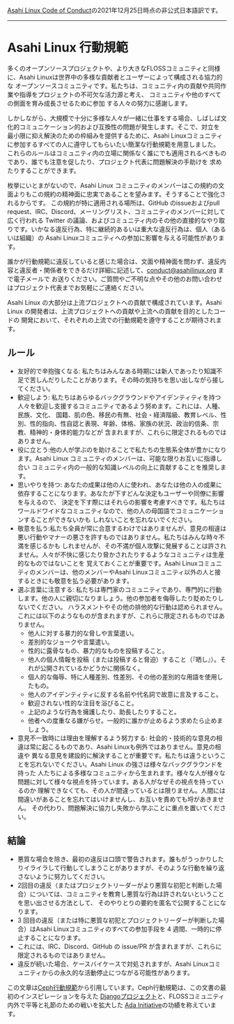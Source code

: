 [Asahi Linux Code of Conduct](https://asahilinux.org/code-of-conduct/)の2021年12月25日時点の非公式日本語訳です。
 
---
# Asahi Linux 行動規範

多くのオープンソースプロジェクトや、より大きなFLOSSコミュニティと同様に、Asahi Linuxは世界中の多様な貢献者とユーザーによって構成される協力的な
オープンソースコミュニティです。私たちは、コミュニティ内の貢献や共同作業や指導をプロジェクトの不可欠な活力源と考え、
コミュニティや他のすべての側面を育み成長させるために参加 する人々の努力に感謝します。

しかしながら、大規模で十分に多様な人々が一緒に仕事をする場合、しばしば文化的コミュニケーション的および互換性の問題が発生します。そこで、対立を
最小限に抑え解決のための枠組みを提供するために、Asahi Linuxコミュニティに参加するすべての人に遵守してもらいたい簡潔な行動規範を用意しました。
これらのルールはコミュニティ内の立場に関係なく誰にでも適用されるべきものであり、誰でも注意を促したり、プロジェクト代表に問題解決の手助けを
求めたりすることができます。

枚挙にいとまがないので、Asahi Linux コミュニティのメンバーはこの規約の文面よりもこの規約の精神面に忠実であることを望みます。そうすることで強化されるからです。
この規約が特に適用される場所は、GitHub のissueおよびpull request、IRC、Discord、メーリングリスト、コミュニティのメンバーに対して広く行われる
Twitter の議論、およびコミュニティ内のその他の直接的なやり取りです。いかなる違反行為、特に継続的あるいは重大な違反行為は、個人（あるいは組織）の
Asahi Linuxコミュニティへの参加に影響を与える可能性があります。

誰かが行動規範に違反していると感じた場合は、文面や精神面を問わず、違反内容と違反者・関係者をできるだけ詳細に記述して、conduct@asahilinux.org まで電子メールで
お送りください。ご質問やご不明な点やその他のお問い合わせはプロジェクト代表までお気軽にご連絡ください。

Asahi Linux の大部分は上流プロジェクトへの貢献で構成されています。Asahi Linux の開発者は、上流プロジェクトへの貢献や上流への貢献を目的としたコードの
開発において、それぞれの上流での行動規範を遵守することが期待されます。

## ルール
- 友好的で辛抱強くなる: 私たちはみんなある時期には新人であったり知識不足で苦しんだりしたことがあります。その時の気持ちを思い出しながら接してください。
- 歓迎しよう: 私たちはあらゆるバックグラウンドやアイデンティティを持つ人々を歓迎し支援するコミュニティであるよう努めます。これには、人種、民族、文化、
国籍、肌の色、移民の有無、社会・経済階級、教育レベル、性別、性的指向、性自認と表現、年齢、体格、家族の状況、政治的信条、宗教、精神的・身体的能力などが
含まれますが、これらに限定されるものではありません。
- 役に立とう:他の人が学ぶのを助けることで私たちの生態系全体が豊かになります。Asahi Linux コミュニティのメンバーは、可能な限りお互いに指導し合い
コミュニティ内の一般的な知識レベルの向上に貢献することを推奨します。
- 思いやりを持つ: あなたの成果は他の人に使われ、あなたは他の人の成果に依存することになります。あなたが下すどんな決定もユーザーや同僚に影響を与えるので、
決定を下す際にはそれらの影響を考慮すべきです。私たちはワールドワイドなコミュニティなので、他の人の母国語でコミュニケーションすることができないかも
しれないことを忘れないでください。
- 敬意を払う:私たち全員が常に合意するわけではありませんが、意見の相違は悪い行動やマナーの悪さを許すものではありません。私たちはみんな時々不満を感じるかも
しれませんが、その不満が個人攻撃に発展することは許されません。人々が不快に感じたり脅かされたりするようなコミュニティは生産的なものではないことを
覚えておくことが重要です。Asahi Linuxコミュニティのメンバーは、他のメンバーやAsahi Linuxコミュニティ以外の人と接するときにも敬意を払う必要があります。
- 選ぶ言葉に注意する: 私たちは専門家のコミュニティであり、専門的に行動します。他の人に親切になりましょう。他の参加者を侮辱したり貶めたりしないでください。
ハラスメントやその他の排他的な行動は認められません。これには以下のようなものが含まれますが、これらに限定されるものではありません。
  - 他人に対する暴力的な脅しや言葉遣い。
  - 差別的なジョークや言葉遣い。
  - 性的に露骨なもの、暴力的なものを投稿すること。
  - 他人の個人情報を投稿（または投稿すると脅迫）すること（『晒し』）。それが公開されているかどうかに関係なく。
  - 個人的な侮辱、特に人種差別、性差別、その他の差別的な用語を使用したもの。
  - 他人のアイデンティティに反する名前や代名詞で故意に言及すること。
  - 歓迎されない性的な注目を浴びること。
  - 上記のような行為を擁護したり、助長したりすること。
  - 他者への度重なる嫌がらせ。一般的に誰かが止めるよう求めたら止めましょう。
- 意見不一致時には理由を理解するよう努力する: 社会的・技術的な意見の相違は常に起こるものであり、Asahi Linuxも例外ではありません。意見の相違や
異なる意見を建設的に解決することが重要です。私たちは違うということを忘れないでください。Asahi Linux の強さは様々なバックグラウンドを持った
人たちによる多様なコミュニティから生まれます。様々な人が様々な問題に対して様々な視点を持っています。ある人がなぜその視点を持っているのか
理解できなくても、その人が間違っているとは限りません。人間には間違いがあることを忘れてはいけませんし、お互いを責めても埒があきません。
その代わり、問題解決に協力し失敗から学ぶことに重点を置いてください。

## 結論
- 悪質な場合を除き、最初の違反は口頭で警告されます。誰もがうっかりしたりイライラして行動してしまうことがありますが、そのような行動を繰り返さないように努力してください。
- 2回目の違反（またはプロジェクトリーダーがより悪質な初犯と判断した場合）については、コミュニティを教育し悪質な行為は許されないということを思い出させる方法として、
そのやりとりの要約を匿名で公開することになります。
- 3 回目の違反（または特に悪質な初犯とプロジェクトリーダーが判断した場合）はAsahi Linuxコミュニティのすべての参加手段を 4 週間、一時的に停止することになります。
- これには、IRC、Discord、GitHub の issue/PR が含まれますが、これらに限定されるものではありません。
- 違反が続いた場合、ケースバイケースで対処されますが、Asahi Linuxコミュニティからの永久的な活動停止につながる可能性があります。

この文章は[Ceph行動規範](https://ceph.io/community/code-of-conduct/)から引用しています。Ceph行動規範は、この文書の最初のインスピレーションを与えた
[Djangoプロジェクト](https://www.djangoproject.com/conduct/)と、FLOSSコミュニティ内外で平等と礼節のための戦いを拡大した
[Ada Initiative](https://adainitiative.org/)の功績を称えています。
